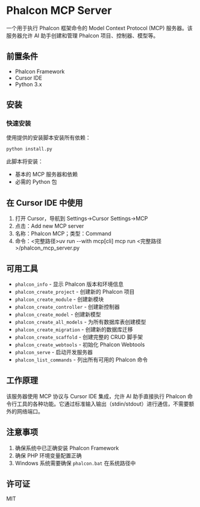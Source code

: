 # Phalcon MCP Server

一个用于执行 Phalcon 框架命令的 Model Context Protocol (MCP) 服务器。该服务器允许 AI 助手创建和管理 Phalcon 项目、控制器、模型等。

## 前置条件

- Phalcon Framework
- Cursor IDE
- Python 3.x

## 安装

### 快速安装

使用提供的安装脚本安装所有依赖：

```bash
python install.py
```

此脚本将安装：
- 基本的 MCP 服务器和依赖
- 必需的 Python 包

## 在 Cursor IDE 中使用

1. 打开 Cursor，导航到 Settings->Cursor Settings->MCP
2. 点击：Add new MCP server
3. 名称：Phalcon MCP；类型：Command
4. 命令：<完整路径>uv run --with mcp[cli] mcp run <完整路径>/phalcon_mcp_server.py

## 可用工具

- `phalcon_info` - 显示 Phalcon 版本和环境信息
- `phalcon_create_project` - 创建新的 Phalcon 项目
- `phalcon_create_module` - 创建新模块
- `phalcon_create_controller` - 创建新控制器
- `phalcon_create_model` - 创建新模型
- `phalcon_create_all_models` - 为所有数据库表创建模型
- `phalcon_create_migration` - 创建新的数据库迁移
- `phalcon_create_scaffold` - 创建完整的 CRUD 脚手架
- `phalcon_create_webtools` - 初始化 Phalcon Webtools
- `phalcon_serve` - 启动开发服务器
- `phalcon_list_commands` - 列出所有可用的 Phalcon 命令

## 工作原理

该服务器使用 MCP 协议与 Cursor IDE 集成，允许 AI 助手直接执行 Phalcon 命令行工具的各种功能。它通过标准输入输出（stdin/stdout）进行通信，不需要额外的网络端口。

## 注意事项
1. 确保系统中已正确安装 Phalcon Framework
2. 确保 PHP 环境变量配置正确
3. Windows 系统需要确保 `phalcon.bat` 在系统路径中

## 许可证

MIT